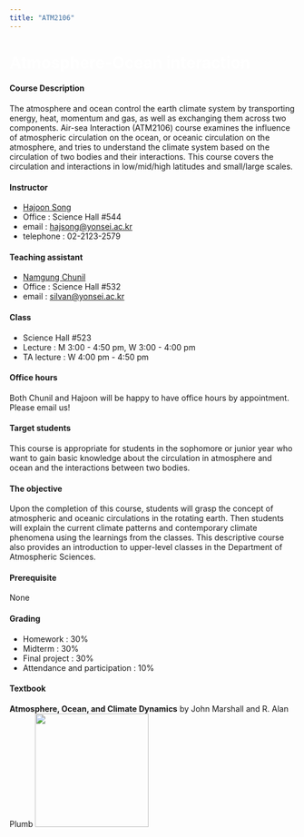 ```yaml
---
title: "ATM2106"
---
```

<h1 style="background: url(images/img1banner.jpg);
           color: white;">
Atmosphere-Ocean interaction
</h1>

#### Course Description

The atmosphere and ocean control the earth climate system by transporting energy, heat, momentum and gas, as well as exchanging them across two components. Air-sea Interaction (ATM2106) course examines the influence of atmospheric circulation on the ocean, or oceanic circulation on the atmosphere, and tries to understand the climate system based on the circulation of two bodies and their interactions. This course covers the circulation and interactions in low/mid/high latitudes and small/large scales.

#### Instructor

* [Hajoon Song](http://airsea.yonsei.ac.kr/group/hajoonsong//#anchor)
* Office : Science Hall #544
* email : hajsong@yonsei.ac.kr
* telephone : 02-2123-2579

#### Teaching assistant
+ [Namgung Chunil](http://airsea.yonsei.ac.kr/group/chunilnamgung/#anchor)
+ Office : Science Hall #532
+ email : silvan@yonsei.ac.kr

#### Class
+ Science Hall #523
+ Lecture : M 3:00 - 4:50 pm, W 3:00 - 4:00 pm
+ TA lecture : W 4:00 pm - 4:50 pm

#### Office hours
Both Chunil and Hajoon will be happy to have office hours by appointment. Please email us!

#### Target students
This course is appropriate for students in the sophomore or junior year who want to gain basic knowledge about the circulation in atmosphere and ocean and the interactions between two bodies.

#### The objective
Upon the completion of this course, students will grasp the concept of atmospheric and oceanic circulations in the rotating earth. Then students will explain the current climate patterns and contemporary climate phenomena using the learnings from the classes. This descriptive course also provides an introduction to upper-level classes in the Department of Atmospheric Sciences.

#### Prerequisite
None

#### Grading
+ Homework : 30%
+ Midterm : 30%
+ Final project : 30%
+ Attendance and participation : 10%

#### Textbook
**Atmosphere, Ocean, and Climate Dynamics**
by John Marshall and R. Alan Plumb
<a href="http://marshallplumb.mit.edu" target="_blank">
<img style="width:200px;" src="http://marshallplumb.mit.edu/wp-content/uploads/2017/05/2017-05-17_3-52-08.png"></a>
